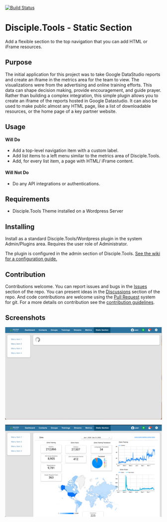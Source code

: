 [![Build Status](https://travis-ci.com/DiscipleTools/disciple-tools-static-section.svg?branch=master)](https://travis-ci.com/DiscipleTools/disciple-tools-static-section.svg?branch=master)

# Disciple.Tools - Static Section

Add a flexible section to the top navigation that you can add HTML or iFrame resources.

## Purpose

The initial application for this project was to take Google DataStudio reports
and create an iframe in the metrics area for the team to view. The visualizations were from
the advertising and online training efforts. This data can shape decision making, provide encouragement,
and guide prayer. Rather than building a complex integration, this simple
plugin allows you to create an iframe of the reports hosted in Google Datastudio. It can also be used to
make public almost any HTML page, like a list of downloadable resources, or the home page of a key partner
website.

## Usage

#### Will Do

- Add a top-level navigation item with a custom label.
- Add list items to a left menu similar to the metrics area of Disciple.Tools.
- Add, for every list item, a page with HTML/ iFrame content.

#### Will Not Do

- Do any API integrations or authentications.

## Requirements

- Disciple.Tools Theme installed on a Wordpress Server

## Installing

Install as a standard Disciple.Tools/Wordpress plugin in the system Admin/Plugins area. Requires the user role of Administrator.

The plugin is configured in the admin section of Disciple.Tools. [See the wiki for a configuration guide.](https://github.com/DiscipleTools/disciple-tools-static-section/wiki)

## Contribution

Contributions welcome. You can report issues and bugs in the
[Issues](https://github.com/DiscipleTools/disciple-tools-static-section/issues) section of the repo. You can present ideas
in the [Discussions](https://github.com/DiscipleTools/disciple-tools-static-section/discussions) section of the repo. And
code contributions are welcome using the [Pull Request](https://github.com/DiscipleTools/disciple-tools-static-section/pulls)
system for git. For a more details on contribution see the
[contribution guidelines](https://github.com/DiscipleTools/disciple-tools-static-section/blob/master/CONTRIBUTING.md).


## Screenshots

![screenshot](https://raw.githubusercontent.com/DiscipleTools/disciple-tools-static-section/master/documentation/snapshot-1.png)

![screenshot](https://raw.githubusercontent.com/DiscipleTools/disciple-tools-static-section/master/documentation/snapshot-2.png)





